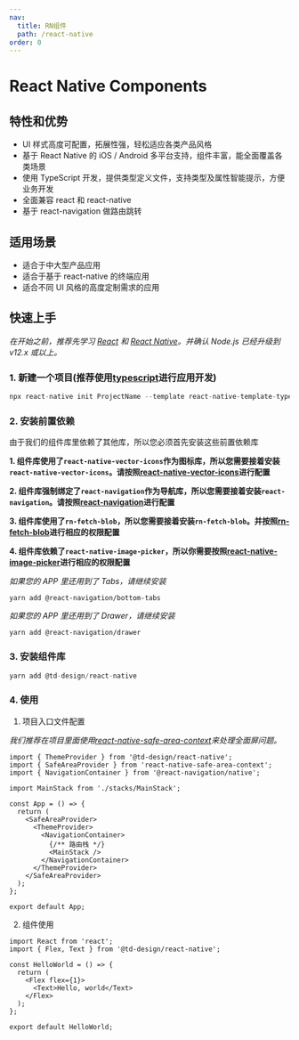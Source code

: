 ```yaml
---
nav:
  title: RN组件
  path: /react-native
order: 0
---
```


# React Native Components

## 特性和优势

- UI 样式高度可配置，拓展性强，轻松适应各类产品风格
- 基于 React Native 的 iOS / Android 多平台支持，组件丰富，能全面覆盖各类场景
- 使用 TypeScript 开发，提供类型定义文件，支持类型及属性智能提示，方便业务开发
- 全面兼容 react 和 react-native
- 基于 react-navigation 做路由跳转

## 适用场景

- 适合于中大型产品应用
- 适合于基于 react-native 的终端应用
- 适合不同 UI 风格的高度定制需求的应用

## 快速上手

_在开始之前，推荐先学习 [React](https://reactjs.org/) 和 [React Native](http://reactnative.dev/)。并确认 Node.js 已经升级到 v12.x 或以上。_

### 1. 新建一个项目(推荐使用[typescript](https://www.typescriptlang.org/)进行应用开发)

```js
npx react-native init ProjectName --template react-native-template-typescript
```

### 2. 安装前置依赖

由于我们的组件库里依赖了其他库，所以您必须首先安装这些前置依赖库

**1. 组件库使用了`react-native-vector-icons`作为图标库，所以您需要接着安装`react-native-vector-icons`。请按照[react-native-vector-icons](https://github.com/oblador/react-native-vector-icons)进行配置**

**2. 组件库强制绑定了`react-navigation`作为导航库，所以您需要接着安装`react-navigation`。请按照[react-navigation](https://reactnavigation.org/docs/getting-started)进行配置**

**3. 组件库使用了`rn-fetch-blob`，所以您需要接着安装`rn-fetch-blob`。并按照[rn-fetch-blob](https://github.com/joltup/rn-fetch-blob#user-content-installation)进行相应的权限配置**

**4. 组件库依赖了`react-native-image-picker`，所以你需要按照[react-native-image-picker](https://github.com/react-native-image-picker/react-native-image-picker)进行相应的权限配置**

_如果您的 APP 里还用到了 Tabs，请继续安装_

```code
yarn add @react-navigation/bottom-tabs
```

_如果您的 APP 里还用到了 Drawer，请继续安装_

```code
yarn add @react-navigation/drawer
```

### 3. 安装组件库

```js
yarn add @td-design/react-native
```

### 4. 使用

1. 项目入口文件配置

_我们推荐在项目里面使用[react-native-safe-area-context](https://github.com/th3rdwave/react-native-safe-area-context)来处理全面屏问题。_

```tsx | pure
import { ThemeProvider } from '@td-design/react-native';
import { SafeAreaProvider } from 'react-native-safe-area-context';
import { NavigationContainer } from '@react-navigation/native';

import MainStack from './stacks/MainStack';

const App = () => {
  return (
    <SafeAreaProvider>
      <ThemeProvider>
        <NavigationContainer>
          {/** 路由栈 */}
          <MainStack />
        </NavigationContainer>
      </ThemeProvider>
    </SafeAreaProvider>
  );
};

export default App;
```

2. 组件使用

```tsx | pure
import React from 'react';
import { Flex, Text } from '@td-design/react-native';

const HelloWorld = () => {
  return (
    <Flex flex={1}>
      <Text>Hello, world</Text>
    </Flex>
  );
};

export default HelloWorld;
```
